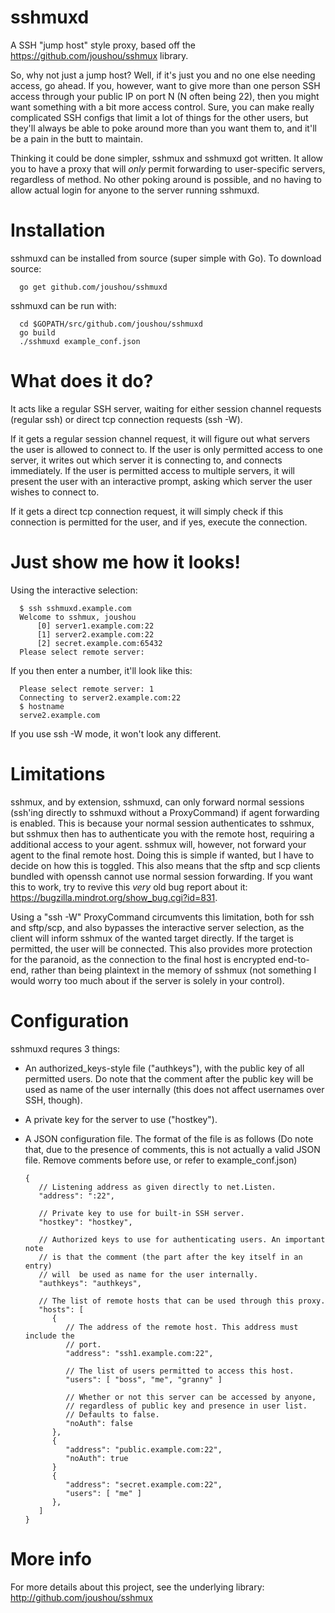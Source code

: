 # sshmuxd

A SSH "jump host" style proxy, based off the https://github.com/joushou/sshmux library.

So, why not just a jump host? Well, if it's just you and no one else needing access, go ahead. If you, however, want to give more than one person SSH access through your public IP on port N (N often being 22), then you might want something with a bit more access control. Sure, you can make really complicated SSH configs that limit a lot of things for the other users, but they'll always be able to poke around more than you want them to, and it'll be a pain in the butt to maintain.

Thinking it could be done simpler, sshmux and sshmuxd got written. It allow you to have a proxy that will *only* permit forwarding to user-specific servers, regardless of method. No other poking around is possible, and no having to allow actual login for anyone to the server running sshmuxd.

# Installation
sshmuxd can be installed from source (super simple with Go).
To download source:

      go get github.com/joushou/sshmuxd

sshmuxd can be run with:

      cd $GOPATH/src/github.com/joushou/sshmuxd
      go build
      ./sshmuxd example_conf.json

# What does it do?

It acts like a regular SSH server, waiting for either session channel requests (regular ssh) or direct tcp connection requests (ssh -W).

If it gets a regular session channel request, it will figure out what servers the user is allowed to connect to. If the user is only permitted access to one server, it writes out which server it is connecting to, and connects immediately. If the user is permitted access to multiple servers, it will present the user with an interactive prompt, asking which server the user wishes to connect to.

If it gets a direct tcp connection request, it will simply check if this connection is permitted for the user, and if yes, execute the connection.

# Just show me how it looks!

Using the interactive selection:

      $ ssh sshmuxd.example.com
      Welcome to sshmux, joushou
          [0] server1.example.com:22
          [1] server2.example.com:22
          [2] secret.example.com:65432
      Please select remote server:

If you then enter a number, it'll look like this:

      Please select remote server: 1
      Connecting to server2.example.com:22
      $ hostname
      serve2.example.com

If you use ssh -W mode, it won't look any different.

# Limitations
sshmux, and by extension, sshmuxd, can only forward normal sessions (ssh'ing directly to sshmuxd without a ProxyCommand) if agent forwarding is enabled. This is because your normal session authenticates to sshmux, but sshmux then has to authenticate you with the remote host, requiring a additional access to your agent. sshmux will, however, not forward your agent to the final remote host. Doing this is simple if wanted, but I have to decide on how this is toggled. This also means that the sftp and scp clients bundled with openssh cannot use normal session forwarding. If you want this to work, try to revive this *very* old bug report about it: https://bugzilla.mindrot.org/show_bug.cgi?id=831.

Using a "ssh -W" ProxyCommand circumvents this limitation, both for ssh and sftp/scp, and also bypasses the interactive server selection, as the client will inform sshmux of the wanted target directly. If the target is permitted, the user will be connected. This also provides more protection for the paranoid, as the connection to the final host is encrypted end-to-end, rather than being plaintext in the memory of sshmux (not something I would worry too much about if the server is solely in your control).

# Configuration
sshmuxd requres 3 things:
* An authorized_keys-style file ("authkeys"), with the public key of all permitted users. Do note that the comment after the public key will be used as name of the user internally (this does not affect usernames over SSH, though).
* A private key for the server to use ("hostkey").
* A JSON configuration file. The format of the file is as follows (Do note that, due to the presence of comments, this is not actually a valid JSON file. Remove comments before use, or refer to example_conf.json)

      {
         // Listening address as given directly to net.Listen.
         "address": ":22",

         // Private key to use for built-in SSH server.
         "hostkey": "hostkey",

         // Authorized keys to use for authenticating users. An important note
         // is that the comment (the part after the key itself in an entry)
         // will  be used as name for the user internally.
         "authkeys": "authkeys",

         // The list of remote hosts that can be used through this proxy.
         "hosts": [
            {
               // The address of the remote host. This address must include the
               // port.
               "address": "ssh1.example.com:22",

               // The list of users permitted to access this host.
               "users": [ "boss", "me", "granny" ]

               // Whether or not this server can be accessed by anyone,
               // regardless of public key and presence in user list.
               // Defaults to false.
               "noAuth": false
            },
            {
               "address": "public.example.com:22",
               "noAuth": true
            }
            {
               "address": "secret.example.com:22",
               "users": [ "me" ]
            },
         ]
      }

# More info
For more details about this project, see the underlying library: http://github.com/joushou/sshmux

